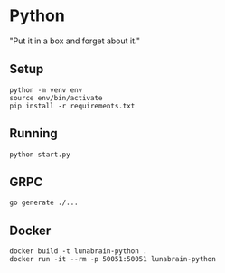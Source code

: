 # Python
"Put it in a box and forget about it."

## Setup
```shell
python -m venv env
source env/bin/activate
pip install -r requirements.txt
```

## Running
```shell
python start.py
```

## GRPC
```shell
go generate ./...
```

## Docker
```shell
docker build -t lunabrain-python .
docker run -it --rm -p 50051:50051 lunabrain-python
```
